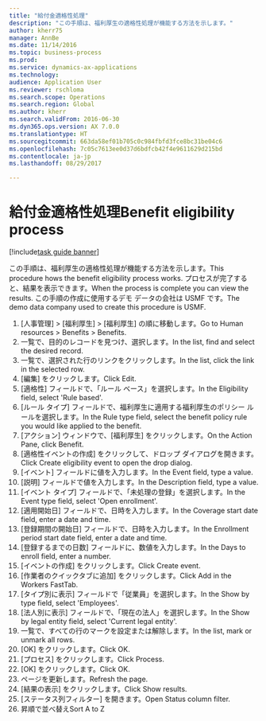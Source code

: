 ```yaml
--- 
title: "給付金適格性処理"
description: "この手順は、福利厚生の適格性処理が機能する方法を示します。"
author: kherr75
manager: AnnBe
ms.date: 11/14/2016
ms.topic: business-process
ms.prod: 
ms.service: dynamics-ax-applications
ms.technology: 
audience: Application User
ms.reviewer: rschloma
ms.search.scope: Operations
ms.search.region: Global
ms.author: kherr
ms.search.validFrom: 2016-06-30
ms.dyn365.ops.version: AX 7.0.0
ms.translationtype: HT
ms.sourcegitcommit: 663da58ef01b705c0c984fbfd3fce8bc31be04c6
ms.openlocfilehash: 7c05c7613ee0d37d6bdfcb42f4e9611629d215bd
ms.contentlocale: ja-jp
ms.lasthandoff: 08/29/2017

---
```

# <a name="benefit-eligibility-process"></a><span data-ttu-id="c266c-103">給付金適格性処理</span><span class="sxs-lookup"><span data-stu-id="c266c-103">Benefit eligibility process</span></span>

[!include[task guide banner](../../includes/task-guide-banner.md)]

<span data-ttu-id="c266c-104">この手順は、福利厚生の適格性処理が機能する方法を示します。</span><span class="sxs-lookup"><span data-stu-id="c266c-104">This procedure hows the benefit eligibility process works.</span></span> <span data-ttu-id="c266c-105">プロセスが完了すると、結果を表示できます。</span><span class="sxs-lookup"><span data-stu-id="c266c-105">When the process is complete you can view the results.</span></span> <span data-ttu-id="c266c-106">この手順の作成に使用するデモ データの会社は USMF です。</span><span class="sxs-lookup"><span data-stu-id="c266c-106">The demo data company used to create this procedure is USMF.</span></span>

1. <span data-ttu-id="c266c-107">[人事管理] > [福利厚生] > [福利厚生] の順に移動します。</span><span class="sxs-lookup"><span data-stu-id="c266c-107">Go to Human resources > Benefits > Benefits.</span></span>
2. <span data-ttu-id="c266c-108">一覧で、目的のレコードを見つけ、選択します。</span><span class="sxs-lookup"><span data-stu-id="c266c-108">In the list, find and select the desired record.</span></span>
3. <span data-ttu-id="c266c-109">一覧で、選択された行のリンクをクリックします。</span><span class="sxs-lookup"><span data-stu-id="c266c-109">In the list, click the link in the selected row.</span></span>
4. <span data-ttu-id="c266c-110">[編集] をクリックします。</span><span class="sxs-lookup"><span data-stu-id="c266c-110">Click Edit.</span></span>
5. <span data-ttu-id="c266c-111">[適格性] フィールドで、「ルール ベース」を選択します。</span><span class="sxs-lookup"><span data-stu-id="c266c-111">In the Eligibility field, select 'Rule based'.</span></span>
6. <span data-ttu-id="c266c-112">[ルール タイプ] フィールドで、福利厚生に適用する福利厚生のポリシー ルールを選択します。</span><span class="sxs-lookup"><span data-stu-id="c266c-112">In the Rule type field, select the benefit policy rule you would like applied to the benefit.</span></span>
7. <span data-ttu-id="c266c-113">[アクション] ウィンドウで、[福利厚生] をクリックします。</span><span class="sxs-lookup"><span data-stu-id="c266c-113">On the Action Pane, click Benefit.</span></span>
8. <span data-ttu-id="c266c-114">[適格性イベントの作成] をクリックして、ドロップ ダイアログを開きます。</span><span class="sxs-lookup"><span data-stu-id="c266c-114">Click Create eligibility event to open the drop dialog.</span></span>
9. <span data-ttu-id="c266c-115">[イベント] フィールドに値を入力します。</span><span class="sxs-lookup"><span data-stu-id="c266c-115">In the Event field, type a value.</span></span>
10. <span data-ttu-id="c266c-116">[説明] フィールドで値を入力します。</span><span class="sxs-lookup"><span data-stu-id="c266c-116">In the Description field, type a value.</span></span>
11. <span data-ttu-id="c266c-117">[イベント タイプ] フィールドで、「未処理の登録」を選択します。</span><span class="sxs-lookup"><span data-stu-id="c266c-117">In the Event type field, select 'Open enrollment'.</span></span>
12. <span data-ttu-id="c266c-118">[適用開始日] フィールドで、日時を入力します。</span><span class="sxs-lookup"><span data-stu-id="c266c-118">In the Coverage start date field, enter a date and time.</span></span>
13. <span data-ttu-id="c266c-119">[登録期間の開始日] フィールドで、日時を入力します。</span><span class="sxs-lookup"><span data-stu-id="c266c-119">In the Enrollment period start date field, enter a date and time.</span></span>
14. <span data-ttu-id="c266c-120">[登録するまでの日数] フィールドに、数値を入力します。</span><span class="sxs-lookup"><span data-stu-id="c266c-120">In the Days to enroll field, enter a number.</span></span>
15. <span data-ttu-id="c266c-121">[イベントの作成] をクリックします。</span><span class="sxs-lookup"><span data-stu-id="c266c-121">Click Create event.</span></span>
16. <span data-ttu-id="c266c-122">[作業者のクイックタブに追加] をクリックします。</span><span class="sxs-lookup"><span data-stu-id="c266c-122">Click Add in the Workers FastTab.</span></span>
17. <span data-ttu-id="c266c-123">[タイプ別に表示] フィールドで「従業員」を選択します。</span><span class="sxs-lookup"><span data-stu-id="c266c-123">In the Show by type field, select 'Employees'.</span></span>
18. <span data-ttu-id="c266c-124">[法人別に表示] フィールドで、「現在の法人」を選択します。</span><span class="sxs-lookup"><span data-stu-id="c266c-124">In the Show by legal entity field, select 'Current legal entity'.</span></span>
19. <span data-ttu-id="c266c-125">一覧で、すべての行のマークを設定または解除します。</span><span class="sxs-lookup"><span data-stu-id="c266c-125">In the list, mark or unmark all rows.</span></span>
20. <span data-ttu-id="c266c-126">[OK] をクリックします。</span><span class="sxs-lookup"><span data-stu-id="c266c-126">Click OK.</span></span>
21. <span data-ttu-id="c266c-127">[プロセス] をクリックします。</span><span class="sxs-lookup"><span data-stu-id="c266c-127">Click Process.</span></span>
22. <span data-ttu-id="c266c-128">[OK] をクリックします。</span><span class="sxs-lookup"><span data-stu-id="c266c-128">Click OK.</span></span>
23. <span data-ttu-id="c266c-129">ページを更新します。</span><span class="sxs-lookup"><span data-stu-id="c266c-129">Refresh the page.</span></span>
24. <span data-ttu-id="c266c-130">[結果の表示] をクリックします。</span><span class="sxs-lookup"><span data-stu-id="c266c-130">Click Show results.</span></span>
25. <span data-ttu-id="c266c-131">[ステータス列フィルター] を開きます。</span><span class="sxs-lookup"><span data-stu-id="c266c-131">Open Status column filter.</span></span>
26. <span data-ttu-id="c266c-132">昇順で並べ替え</span><span class="sxs-lookup"><span data-stu-id="c266c-132">Sort A to Z</span></span>


